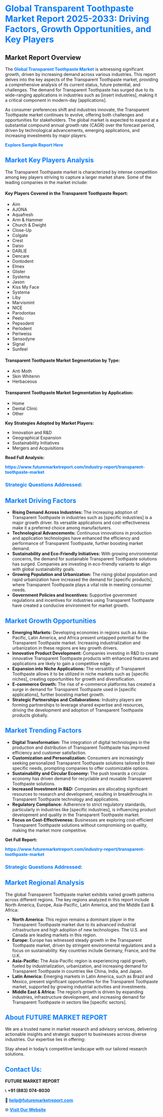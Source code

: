 <h1 style="color: #007BFF;">Global Transparent Toothpaste Market Report 2025-2033: Driving Factors, Growth Opportunities, and Key Players</h1>

<section id="overview">
<h2>Market Report Overview</h2>
<p>The <a href="https://www.futuremarketreport.com/industry-report/transparent-toothpaste-market" style="color: #007BFF; text-decoration: none;"><strong>Global Transparent Toothpaste Market</strong></a> is witnessing significant growth, driven by increasing demand across various industries. This report delves into the key aspects of the Transparent Toothpaste market, providing a comprehensive analysis of its current status, future potential, and challenges. The demand for Transparent Toothpaste has surged due to its wide-ranging applications in industries such as [insert industries], making it a critical component in modern-day [applications].</p>
<p>As consumer preferences shift and industries innovate, the Transparent Toothpaste market continues to evolve, offering both challenges and opportunities for stakeholders. The global market is expected to expand at a substantial compound annual growth rate (CAGR) over the forecast period, driven by technological advancements, emerging applications, and increasing investments by major players.</p>
</section>

<section id="overview">
<p><a href="https://www.futuremarketreport.com/request-sample/reportId=91249" style="color: #007BFF; text-decoration: none;"><strong>Explore Sample Report Here</strong></a></p>
</section>

<section id="key-players">
<h2 style="color: #007BFF;">Market Key Players Analysis</h2>
<p>The Transparent Toothpaste market is characterized by intense competition among key players striving to capture a larger market share. Some of the leading companies in the market include:</p>
<h4>Key Players Covered in the Transparent Toothpaste Report:</h4>
<ul><li>Aim</li><li>AJONA</li><li>Aquafresh</li><li>Arm &amp; Hammer</li><li>Church &amp; Dwight</li><li>Close-Up</li><li>Colgate</li><li>Crest</li><li>Daiso</li><li>DARLIE</li><li>Dencare</li><li>Dontodent</li><li>Elmex</li><li>Glister</li><li>Systema</li><li>Jason</li><li>Kiss My Face</li><li>Systema</li><li>Liby</li><li>Marvismint</li><li>NICE</li><li>Parodontax</li><li>Peelu</li><li>Pepsodent</li><li>Perlodent</li><li>Perlweiss</li><li>Sensodyne</li><li>Signal</li><li>Sunfeel</li></ul>
<h4>Transparent Toothpaste Market Segmentation by Type:</h4>
<ul><li>Anti Moth</li><li>Skin Whitenin</li><li>Herbaceous</li></ul>

<h4>Transparent Toothpaste Market Segmentation by Application:</h4>
<ul><li>Home</li><li>Dental Clinic</li><li>Other</li></ul>
<p><strong>Key Strategies Adopted by Market Players:</strong></p>
<ul>
<li>Innovation and R&D</li>
<li>Geographical Expansion</li>
<li>Sustainability Initiatives</li>
<li>Mergers and Acquisitions</li>
</ul>
</section>

<section>
<p><strong>Read Full Analysis: </strong></p><a href="https://www.futuremarketreport.com/industry-report/transparent-toothpaste-market" style="color: #007BFF; text-decoration: none;"><strong>https://www.futuremarketreport.com/industry-report/transparent-toothpaste-market</strong></a>
<h3 style="color: #007BFF;">Strategic Questions Addressed:</h3>
</section>

<section id="driving-factors">
<h2 style="color: #007BFF;">Market Driving Factors</h2>
<ul>
<li><strong>Rising Demand Across Industries:</strong> The increasing adoption of Transparent Toothpaste in industries such as [specific industries] is a major growth driver. Its versatile applications and cost-effectiveness make it a preferred choice among manufacturers.</li>
<li><strong>Technological Advancements:</strong> Continuous innovations in production and application technologies have enhanced the efficiency and performance of Transparent Toothpaste, further boosting market demand.</li>
<li><strong>Sustainability and Eco-Friendly Initiatives:</strong> With growing environmental concerns, the demand for sustainable Transparent Toothpaste solutions has surged. Companies are investing in eco-friendly variants to align with global sustainability goals.</li>
<li><strong>Growing Population and Urbanization:</strong> The rising global population and rapid urbanization have increased the demand for [specific products], where Transparent Toothpaste plays a vital role in meeting consumer needs.</li>
<li><strong>Government Policies and Incentives:</strong> Supportive government regulations and incentives for industries using Transparent Toothpaste have created a conducive environment for market growth.</li>
</ul>
</section>

<section id="growth-opportunities">
<h2 style="color: #007BFF;">Market Growth Opportunities</h2>
<ul>
<li><strong>Emerging Markets:</strong> Developing economies in regions such as Asia-Pacific, Latin America, and Africa present untapped potential for the Transparent Toothpaste market. Increasing industrialization and urbanization in these regions are key growth drivers.</li>
<li><strong>Innovative Product Development:</strong> Companies investing in R&D to create innovative Transparent Toothpaste products with enhanced features and applications are likely to gain a competitive edge.</li>
<li><strong>Expansion into Niche Applications:</strong> The versatility of Transparent Toothpaste allows it to be utilized in niche markets such as [specific niches], creating opportunities for growth and diversification.</li>
<li><strong>E-commerce Growth:</strong> The rise of e-commerce platforms has created a surge in demand for Transparent Toothpaste used in [specific applications], further boosting market growth.</li>
<li><strong>Strategic Partnerships and Collaborations:</strong> Industry players are forming partnerships to leverage shared expertise and resources, driving the development and adoption of Transparent Toothpaste products globally.</li>
</ul>
</section>

<section id="trending-factors">
<h2 style="color: #007BFF;">Market Trending Factors</h2>
<ul>
<li><strong>Digital Transformation:</strong> The integration of digital technologies in the production and distribution of Transparent Toothpaste has improved efficiency and customer satisfaction.</li>
<li><strong>Customization and Personalization:</strong> Consumers are increasingly seeking personalized Transparent Toothpaste solutions tailored to their specific needs, prompting companies to offer customizable options.</li>
<li><strong>Sustainability and Circular Economy:</strong> The push towards a circular economy has driven demand for recyclable and reusable Transparent Toothpaste solutions.</li>
<li><strong>Increased Investment in R&D:</strong> Companies are allocating significant resources to research and development, resulting in breakthroughs in Transparent Toothpaste technology and applications.</li>
<li><strong>Regulatory Compliance:</strong> Adherence to strict regulatory standards, particularly in industries like [specific industries], is influencing product development and quality in the Transparent Toothpaste market.</li>
<li><strong>Focus on Cost-Effectiveness:</strong> Businesses are exploring cost-efficient Transparent Toothpaste solutions without compromising on quality, making the market more competitive.</li>
</ul>
</section>

<section>
<p><strong>Get Full Report: </strong></p><a href="https://www.futuremarketreport.com/industry-report/transparent-toothpaste-market" style="color: #007BFF; text-decoration: none;"><strong>https://www.futuremarketreport.com/industry-report/transparent-toothpaste-market</strong></a>
<h3 style="color: #007BFF;">Strategic Questions Addressed:</h3>
</section>


<section id="regional-analysis">
<h2 style="color: #007BFF;">Market Regional Analysis</h2>
<p>The global Transparent Toothpaste market exhibits varied growth patterns across different regions. The key regions analyzed in this report include North America, Europe, Asia-Pacific, Latin America, and the Middle East & Africa:</p>
<ul>
<li><strong>North America:</strong> This region remains a dominant player in the Transparent Toothpaste market due to its advanced industrial infrastructure and high adoption of new technologies. The U.S. and Canada are leading markets in this region.</li>
<li><strong>Europe:</strong> Europe has witnessed steady growth in the Transparent Toothpaste market, driven by stringent environmental regulations and a focus on sustainability. Key countries include Germany, France, and the U.K.</li>
<li><strong>Asia-Pacific:</strong> The Asia-Pacific region is experiencing rapid growth, fueled by industrialization, urbanization, and increasing demand for Transparent Toothpaste in countries like China, India, and Japan.</li>
<li><strong>Latin America:</strong> Emerging markets in Latin America, such as Brazil and Mexico, present significant opportunities for the Transparent Toothpaste market, supported by growing industrial activities and investments.</li>
<li><strong>Middle East & Africa:</strong> The region’s growth is driven by expanding industries, infrastructure development, and increasing demand for Transparent Toothpaste in sectors like [specific sectors].</li>
</ul>
</section>

<footer>
<h2 style="color: #007BFF;">About FUTURE MARKET REPORT</h2>
<p>We are a trusted name in market research and advisory services, delivering actionable insights and strategic support to businesses across diverse industries. Our expertise lies in offering:</p>

<p>Stay ahead in today’s competitive landscape with our tailored research solutions.</p>

<h2 style="color: #007BFF;">Contact Us:</h2>
<p><strong>FUTURE MARKET REPORT</strong></p>
<p>📞 <strong>+91 (883) 074-8030</strong></p>
<p>📧 <strong><a href="mailto:help@futuremarketreport.com" style="color: #007BFF;">help@futuremarketreport.com</a></strong></p>
<p>🌐 <strong><a href="https://www.futuremarketreport.com/" style="color: #007BFF;">Visit Our Website</a></strong></p>
</footer>